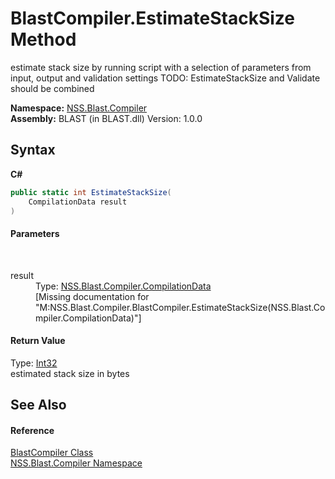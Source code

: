 # BlastCompiler.EstimateStackSize Method 
 

estimate stack size by running script with a selection of parameters from input, output and validation settings TODO: EstimateStackSize and Validate should be combined

**Namespace:**&nbsp;<a href="N_NSS_Blast_Compiler">NSS.Blast.Compiler</a><br />**Assembly:**&nbsp;BLAST (in BLAST.dll) Version: 1.0.0

## Syntax

**C#**<br />
``` C#
public static int EstimateStackSize(
	CompilationData result
)
```


#### Parameters
&nbsp;<dl><dt>result</dt><dd>Type: <a href="T_NSS_Blast_Compiler_CompilationData">NSS.Blast.Compiler.CompilationData</a><br />\[Missing <param name="result"/> documentation for "M:NSS.Blast.Compiler.BlastCompiler.EstimateStackSize(NSS.Blast.Compiler.CompilationData)"\]</dd></dl>

#### Return Value
Type: <a href="https://docs.microsoft.com/dotnet/api/system.int32" target="_blank" rel="noopener noreferrer">Int32</a><br />estimated stack size in bytes

## See Also


#### Reference
<a href="T_NSS_Blast_Compiler_BlastCompiler">BlastCompiler Class</a><br /><a href="N_NSS_Blast_Compiler">NSS.Blast.Compiler Namespace</a><br />